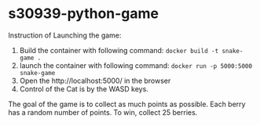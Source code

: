 # s30939-python-game

Instruction of Launching the game:

1. Build the container with following command:
```docker build -t snake-game .```
2. launch the container with following command:
```docker run -p 5000:5000 snake-game```
3. Open the http://localhost:5000/ in the browser
3. Control of the Cat is by the WASD keys.

The goal of the game is to collect as much points as possible. Each berry has a random number of points. To win, collect 25 berries.